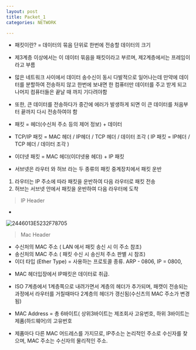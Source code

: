 ```yaml
---
layout: post
title: Packet_1
categories: NETWORK

---
```




* 패킷이란?  = 데이터의 묶음 단위로 한번에 전송할 데이터의 크기
* 제3계층 이상에서는 이 데이터 묶음을 패킷이라고 부르며, 제2계층에서는 프레임이라고 부름
* 많은 네트워크 사이에서 데이터 송수신이 동시 다발적으로 일어나는데 만약에 데이터를 분할하여 전송하지 않고 한번에 보내면 한 컴퓨터만 데이터를 주고 받게 되고 나머지 컴퓨터들은 끝날 때 까지 기다려야함
* 또한, 큰 데이터를 전송하다가 중간에 에러가 발생하게 되면 이 큰 데이터를 처음부터 끝까지 다시 전송하여야 함

* 패킷 = 헤더(수신처 주소 등의 제어 정보) + 데이터
* TCP/IP 패킷 = MAC 헤더 / IP헤더 / TCP 헤더 / 데이터 조각   ( IP 패킷 = IP헤더 / TCP 헤더 / 데이터 조각 )
* 이더넷 패킷 = MAC 헤더(이더넷용 헤더) + IP 패킷


* 서브넷은 라우터 와 허브 라는 두 종류의 패킷 중계장치에서 패킷 운반
 1. 라우터는 IP 주소에 따라 패킷을 운반하여 다음 라우터로 패킷 전송
 2. 허브는 서브넷 안에서 패킷을 운반하여 다음 라우터에 도착 


> IP Header

*
![2446013E5232F78705](https://user-images.githubusercontent.com/47915302/60853647-ef1bfa80-a237-11e9-9132-583d1ec7e9a0.png)


> Mac Header

- 수신처의 MAC 주소 ( LAN 에서 패킷 송신 시 이 주소 참조)
- 송신처의 MAC 주소 ( 패킷 수신 시 송신처 주소 판별 시 참조)
- 이더 타입 (Ether Type) = 사용하는 프로토콜 종류. ARP - 0806, IP = 0800,

* MAC 헤더입장에서 IP패킷은 데이터로 취급.
* ISO 7계층에서 1계층쪽으로 내려가면서 계층의 헤더가 추가되며, 패캣이 전송되는 과정에서 라우터를 거칠때마다 2계층의 헤더가 갱신됨(수신츠의 MAC 주소가 변경됨)

* MAC Address = 총 6바이트( 상위3바이트는 제조회사 고유번호, 하위 3바이트는 제품(하드웨어)의 고유번호
* 제품마다 다른 MAC 어드레스를 가지므로, IP주소는 논리적인 주소로 수신자를 찾으며, MAC 주소는 수신자의 물리적인 주소.


